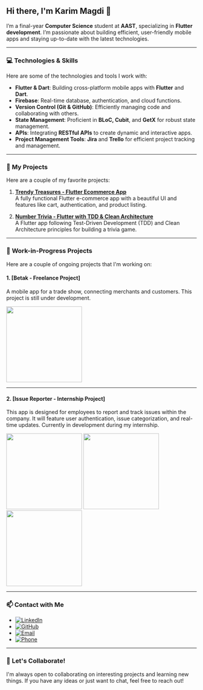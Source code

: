 ## Hi there, I'm Karim Magdi 👋

I’m a final-year **Computer Science** student at **AAST**, specializing in **Flutter development**. I’m passionate about building efficient, user-friendly mobile apps and staying up-to-date with the latest technologies.

---

### 💻 **Technologies & Skills**

Here are some of the technologies and tools I work with:

- **Flutter & Dart**: Building cross-platform mobile apps with **Flutter** and **Dart**. 
- **Firebase**: Real-time database, authentication, and cloud functions.
- **Version Control (Git & GitHub)**: Efficiently managing code and collaborating with others.
- **State Management**: Proficient in **BLoC, Cubit**, and **GetX** for robust state management.
- **APIs**: Integrating **RESTful APIs** to create dynamic and interactive apps.
- **Project Management Tools**: **Jira** and **Trello** for efficient project tracking and management.

---

### 🌟 **My Projects**

Here are a couple of my favorite projects:

1. **[Trendy Treasures - Flutter Ecommerce App](https://github.com/karim2756/flutter-ecommerce-app)**  
   A fully functional Flutter e-commerce app with a beautiful UI and features like cart, authentication, and product listing.

2. **[Number Trivia - Flutter with TDD & Clean Architecture](https://github.com/karim2756/Flutter-TDD-Clean-Architecture)**  
   A Flutter app following Test-Driven Development (TDD) and Clean Architecture principles for building a trivia game.

---

### 🚧 **Work-in-Progress Projects**

Here are a couple of ongoing projects that I'm working on:

#### 1. **[Betak - Freelance Project]**
A mobile app for a trade show, connecting merchants and customers. This project is still under development.

<img src="https://github.com/user-attachments/assets/f48bf412-12de-4173-a045-53c90ddc34c9" width="200" />




---

#### 2. **[Issue Reporter - Internship Project]**

This app is designed for employees to report and track issues within the company. It will feature user authentication, issue categorization, and real-time updates. Currently in development during my internship.

<img src="https://github.com/user-attachments/assets/d5d53362-fa23-4c22-ac4a-8c3b0a19dbd8" width="200" />
<img src="https://github.com/user-attachments/assets/6eddefef-7c3c-4711-b30d-c3557cdf4b13" width="200" />
<img src="https://github.com/user-attachments/assets/bced5d2c-7a1d-4a10-b11b-9884312ac458" width="200" />

---



### 📫 **Contact with Me**

- [![LinkedIn](https://img.shields.io/badge/-LinkedIn-0077B5?style=flat-square&logo=linkedin)](https://www.linkedin.com/in/karim2756/)
- [![GitHub](https://img.shields.io/badge/-GitHub-000000?style=flat-square&logo=github)](https://github.com/karim2756)
- [![Email](https://img.shields.io/badge/Email-karimmagdi1236@gmail.com-brightgreen?style=flat&logo=gmail)](mailto:karimmagdi1236@gmail.com)
- [![Phone](https://img.shields.io/badge/Phone-%2B201279690337-blue?style=flat&logo=phone)](tel:+201279690337)

---


### 💬 **Let's Collaborate!**

I'm always open to collaborating on interesting projects and learning new things. If you have any ideas or just want to chat, feel free to reach out!
